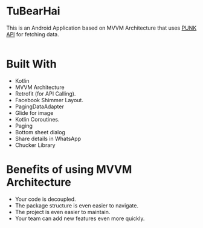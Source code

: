 # TuBearHai

This is an Android Application based on MVVM Architecture that uses [PUNK API](https://punkapi.com/documentation/v2) for fetching data.


![]()


# Built With
+ Kotlin
+ MVVM Architecture
+ Retrofit (for API Calling).
+ Facebook Shimmer Layout.
+ PagingDataAdapter
+ Glide for image
+ Kotlin Coroutines.
+ Paging
+ Bottom sheet dialog
+ Share details in WhatsApp
+ Chucker Library


# Benefits of using MVVM Architecture
+ Your code is decoupled.
+ The package structure is even easier to navigate.
+ The project is even easier to maintain.
+ Your team can add new features even more quickly.
